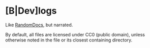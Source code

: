 # [B|Dev]logs

Like [RandomDocs](https://github.com/RandomSoup/docs), but narrated.

By default, all files are licensed under CC0 (public domain), unless otherwise
noted in the file or its closest containing directory.
